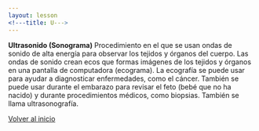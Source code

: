 ```yaml
---
layout: lesson
<!---title: U--->
---
```


<a name="top"></a>

**Ultrasonido (Sonograma)**
Procedimiento en el que se usan ondas de sonido de alta energía para observar los tejidos y órganos del cuerpo. Las ondas de sonido crean ecos que formas imágenes de los tejidos y órganos en una pantalla de computadora (ecograma). La ecografía se puede usar para ayudar a diagnosticar enfermedades, como el cáncer. También se puede usar durante el embarazo para revisar el feto (bebé que no ha nacido) y durante procedimientos médicos, como biopsias. También se llama ultrasonografía.

<!--a href="#top">Volver arriba</a-->
<a href="https://scnslabutsa.github.io/myhthelperEduContent/Glossarysp/index.html">Volver al inicio</a>

